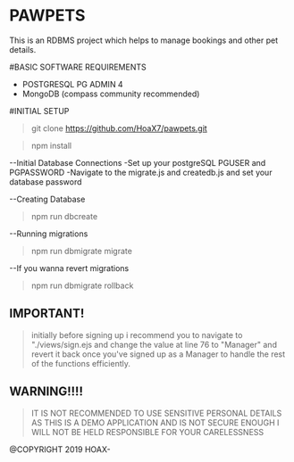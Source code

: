 # PAWPETS
This is an RDBMS project which helps to manage bookings and other pet details. 

#BASIC SOFTWARE REQUIREMENTS
- POSTGRESQL PG ADMIN 4
- MongoDB (compass community recommended)

#INITIAL SETUP
>git clone https://github.com/HoaX7/pawpets.git

>npm install

--Initial Database Connections
-Set up your postgreSQL PGUSER and PGPASSWORD
-Navigate to the migrate.js and createdb.js and set your database password

--Creating Database
>npm run dbcreate

--Running migrations
>npm run dbmigrate migrate

--If you wanna revert migrations
>npm run dbmigrate rollback

## IMPORTANT!
>initially before signing up i recommend you to navigate to "./views/sign.ejs and change the value at line 76 to "Manager" and revert it back once you've signed up as a Manager to handle the rest of the functions efficiently.

## WARNING!!!!
> IT IS NOT RECOMMENDED TO USE SENSITIVE PERSONAL DETAILS AS THIS IS A DEMO APPLICATION AND IS NOT SECURE ENOUGH
> I WILL NOT BE HELD RESPONSIBLE FOR YOUR CARELESSNESS 
 



@COPYRIGHT 2019 HOAX-
